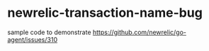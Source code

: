 # newrelic-transaction-name-bug
sample code to demonstrate https://github.com/newrelic/go-agent/issues/310
